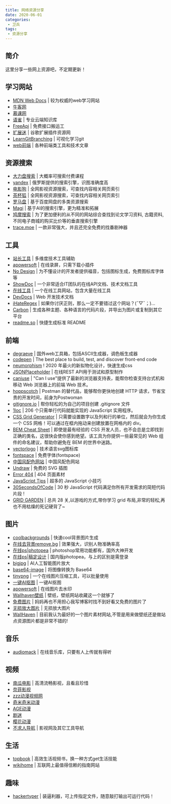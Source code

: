 ```yaml
---
title: 网络资源分享
date: 2020-06-01
categories:
 - 卫兵
tags:
 - 资源分享
---
```


## 简介
  这里分享一些网上资源吧，不定期更新！

## 学习网站
* [MDN Web Docs](https://developer.mozilla.org/zh-CN/docs/learn) | 较为权威的web学习网站
* [牛客网](https://www.nowcoder.com/profile/683173318)
* [慕课网](https://www.imooc.com/)
* [语雀](https://www.yuque.com/yuque/help/about) | 专业云端知识库
* [FreeApi](https://www.free-api.com/) | 免费接口搬运工
* [扩展迷](https://www.extfans.com/) | 谷歌扩展插件资源网
* [LearnGitBranching](https://learngitbranching.js.org/?locale=zh_CN) | 可视化学习git
* [web前端](http://www.css88.com/) | 各种前端类工具和技术文章

## 资源搜索
* [大力盘搜索](https://www.dalipan.com/) | 大概率可搜索付费课程
* [yandex](https://yandex.com/) | 俄罗斯提供的搜索引擎，识图准确度高
* [电影狗](http://www.dianyinggou.com/) | 全网影视资源搜索，可查找内容相关网页索引
* [茶杯狐](https://www.cupfox.com/) | 全网影视资源搜索，可查找内容相关网页索引
* [罗马盘](https://luomapan.com/) | 基于百度网盘的多类资源搜索
* [Magi](https://magi.com/) | 基于AI的搜索引擎，更为精准和拓展
* [鸠摩搜索](https://www.jiumodiary.com/) | 为了更加便利的从不同的网站综合查找到论文学习资料, 古籍资料,不同电子商城的购买比价等的垂直搜索引擎
* [trace.moe](https://trace.moe/) | 一款非常强大，并且还完全免费的找番剧神器

## 工具
* [站长工具](https://tool.chinaz.com/map.aspx) | 多维度技术工具辅助
* [apowersoft](https://www.apowersoft.cn/free-online-screen-recorder) | 在线录屏，只需下载小插件
* [No Design](https://nodesign.dev/) | 为不懂设计的开发者提供福音，包括图标生成，免费图标库字体等
* [ShowDoc](https://www.showdoc.cc/) | 一个非常适合IT团队的在线API文档、技术文档工具
* [在线工具](http://tool.lu/) | 一个在线工具网站，包含大量在线工具
* [DevDocs](https://devdocs.io/) | Web 开发技术文档
* [iHateRegex](https://ihateregex.io/) | 如果你讨厌正则，那么一定不要错过这个网站？(ˉ▽ˉ；)...
* [Carbon](https://carbon.now.sh/) | 生成各种主题、各种语言的代码片段，并导出为图片或复制到其它平台
* [readme.so](https://readme.so/) | 快捷生成标准 README

## 前端
* [degraeve](https://www.degraeve.com/) | 国外web工具箱，包括ASCII生成器，调色板生成器
* [codepen](https://codepen.io/) | The best place to build, test, and discover front-end code
* [neumorphism](https://neumorphism.io/) ! 2020 年最火的新拟物化设计，快速生成css
* [JSONPlaceholder](http://jsonplaceholder.typicode.com/) | 在线REST API用于测试和原型制作
* [caniuse](https://caniuse.com/) | "Can I use"提供了最新的浏览器支持表，能帮你检查支持台式机和移动 Web 浏览器上的前端 Web 技术。
* [hoppscotch](https://hoppscotch.io/) | Postman 的替代品，能够帮你更快地创建 HTTP 请求，节省宝贵的开发时间，前身为Postwoman
* [gitignore.io](https://www.toptal.com/developers/gitignore) | 帮你轻松的为自己的项目创建 .gitignore 文件
* [1loc](https://1loc.dev/) | 206 个只需单行代码就能实现的 JavaScript 实用程序。
* [CSS Grid Generator](https://cssgrid-generator.netlify.app/) | 只需要设置数字以及列和行的单位，然后就会为你生成一个 CSS 网格！可以通过在框内拖动来创建放置在网格内的 div。
* [BEM Cheat Sheet](https://9elements.com/bem-cheat-sheet) | 即使是最有经验的 CSS 开发人员，也不会总是立即找到正确的类名，这很快会使你感到绝望。该工具为你提供一些最常见的 Web 组件的命名建议，帮助你避免在 BEM 的世界中迷路。
* [vectorlogo](https://www.vectorlogo.zone/) | 技术语言svg图标库
* [fontspace](https://www.fontspace.com/) | 免费字体(fontspace)
* [中国风配色网站](http://zhongguose.com/) | 中国风配色网站
* [Undraw](https://undraw.co/) | 免费的 SVG 插图
* [Error 404](https://error404.fun/) | 404 页面素材
* [JavaScript Tips](https://www.jstips.co/zh_CN/) | 超多的 JavaScript 小技巧
* [30SecondsOfCode](https://www.30secondsofcode.org/js/p/1) | 30 秒 JavaScript 代码满足你所有开发需求的简短代码片段 !
* [GRID GARDEN](https://cssgridgarden.com/#zh-cn) | 总共 28 关,以游戏的方式,带你学习 grid 布局,非常的轻松,再也不用枯燥的死记硬背了~
## 图片
* [coolbackgrounds](https://coolbackgrounds.io/) | 快速cool背景图片生成
* [在线去背景remove.bg](https://www.remove.bg/) | 效果强大，识别人物准确率高
* [在线ps|photopea](https://www.photopea.com/) | photoshop常用功能都有，国外大神开发
* [在线ps|稿定设计](https://ps.gaoding.com/) | 国内版photopea，与上的区别是需登录
* [bigjpg](https://bigjpg.com/) | AI人工智能图片放大
* [base64-image](https://www.base64-image.de/) | 将图像转换为 Base64
* [tinypng](https://tinypng.com/) | 一个在线图片压缩工具，可以批量使用
* [一键AI抠图](https://www.isheji.com/cutout/workbench?img_id=60c9b7284a9a3&u=1) | 一键AI抠图
* [apowersoft](https://www.apowersoft.cn/image-watermark-remover) | 在线图片去水印
* [Wallhaven壁纸](https://wallhaven.cc) | 壁纸，壁纸网站收藏这一个就够了
* [免费图片](https://www.pexels.com/zh-cn/) | 妈妈再也不用担心我写博客时找不到好看又免费的图片了
* [无损放大图片](http://waifu2x.udp.jp/index.zh-CN.html) | 无损放大图片
* [WallHaven](https://wallhaven.cc/) | 目前我认为最好的一个图片素材网站,不管是用来做壁纸还是做站点资源图片都是非常不错的!


## 音乐
* [audiomack](https://audiomack.com/) | 在线音乐库，只要有人上传就有得听

## 视频
* [南瓜电影](http://www.nangua5.com/) | 高清流畅影视，且看且珍惜
* [奈菲影视](https://www.nfmovies.com/)
* [zzz动漫视频网](http://www.zzzfun.com/)
* [奇米奇米动漫](http://qimiqimi.co/)
* [AGE动漫](https://www.agefans.tv/)
* [剧迷](https://gimy.co/)
* [樱花动漫](http://www.yhdm.tv/)
* [不求人导航](https://video.bqrdh.com/) | 影视网及其它工具导航

## 生活
* [topbook](https://topbook.cc/overview) | 高效生活视频书，换一种方式get生活技能
* [wikihome](https://zh.wikihow.com/%E9%A6%96%E9%A1%B5) | 互联网上最值得信赖的指南网站

## 趣味
* [hackertyper](https://hackertyper.net) | 装逼利器，可上传指定文件，随意敲打输出可运行代码！
